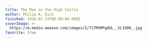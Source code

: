 ```yaml
---
title: The Man in the High Castle
author: Philip K. Dick
finished: 2016-01-23T00:00:00.000Z
coverImage: >-
  https://m.media-amazon.com/images/I/717MVMPgdGL._SL1500_.jpg
favorite: true
---
```

